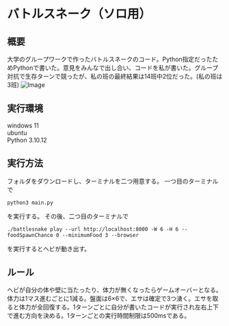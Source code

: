 # バトルスネーク（ソロ用）

## 概要
大学のグループワークで作ったバトルスネークのコード。Python指定だったためPythonで書いた。意見をみんなで出し合い、コードを私が書いた。グループ対抗で生存ターンで競ったが、私の班の最終結果は14班中2位だった。(私の班は3班)
![Image](https://github.com/user-attachments/assets/c6d14529-3b84-4f0c-a65b-5f91d9f2979b)


## 実行環境
windows 11  
ubuntu  
Python 3.10.12

## 実行方法
フォルダをダウンロードし、ターミナルを二つ用意する。
一つ目のターミナルで  
```
python3 main.py
```
を実行する。
その後、二つ目のターミナルで  
```
./battlesnake play --url http://localhost:8000 -W 6 -H 6 --foodSpawnChance 0 --minimumFood 3 --browser
```
を実行するとヘビが動き出す。

## ルール
ヘビが自分の体や壁に当たったり、体力が無くなったらゲームオーバーとなる。体力は1マス進むごとに1減る。盤面は6×6で、エサは確定で3つ湧く。エサを取ると体力が全回復する。1ターンごとに自分が書いたコードが実行され左右上下で進む方向を決める。1ターンごとの実行時間制限は500msである。



